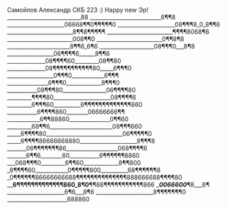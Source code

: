 Самойлов Александр СКБ 223 :)
Happy new Эр!
___________________________88
__________________________6¶¶8
_____________________06668¶¶0¶¶¶¶¶0
_____________________08¶¶¶8_0_8¶¶6
________________________8¶¶8¶¶¶¶¶
________________________¶¶¶¶8068¶6
________________________008¶¶0
________________________0¶¶8¶8
_______________________8¶¶6_6¶6
____________________08¶¶¶0___8¶8
_________________06¶¶¶¶6______8¶¶6
______________08¶¶¶¶60_________08¶¶80
______________08¶¶¶¶¶¶¶¶¶¶¶80_____6¶¶¶0
_________________0¶¶¶0____________6¶¶¶
_______________6¶¶¶0_____________8¶¶¶0
___________08¶¶¶80________________06¶¶¶¶80
_________¶¶¶¶80_____________________08¶¶¶¶6
_________6¶¶¶60__________6¶¶¶¶¶¶¶¶¶¶¶¶¶860
___________6¶¶¶¶860________06666666¶¶
____________6¶¶88860_______________0¶¶60
_________68¶¶6_______________________08¶¶¶660
_____6¶¶¶¶80____________________________06¶¶¶¶¶0
_____6¶¶¶¶86666668880_____________________8¶¶¶8
_______06¶¶¶¶¶¶¶86___________________068¶¶¶¶6
_______6¶¶6________60___________6¶¶¶¶¶¶8860
___068¶¶¶0_________6¶¶60_____________8¶¶800
_8¶¶¶¶60____________0¶¶¶¶¶800__________68¶¶¶¶¶¶8
_0¶¶¶¶¶¶86666666688¶¶¶¶¶¶¶¶¶¶¶¶¶¶888666688¶¶¶¶80
____6¶¶¶¶¶¶¶¶¶¶¶¶¶860_8¶0__¶¶88¶¶¶¶¶¶¶¶¶¶¶866
________0066600_______¶8___6¶
_____________________6¶6___8¶6
_____________________8¶¶¶¶¶¶¶0
______________________688860
